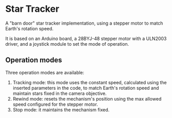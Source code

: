 # Star Tracker

A "barn door" star tracker implementation, using a stepper motor to match Earth's rotation speed.

It is based on an Arduino board, a 28BYJ-48 stepper motor with a ULN2003 driver, and a joystick module to set the mode of operation.

## Operation modes

Three operation modes are available:
  1. Tracking mode: this mode uses the constant speed, calculated using the inserted parameters in the code, to match Earth's rotation speed and maintain stars fixed in the camera objective.
  2. Rewind mode: resets the mechanism's position using the max allowed speed configured for the stepper motor.
  3. Stop mode: it maintains the mechanism fixed.
